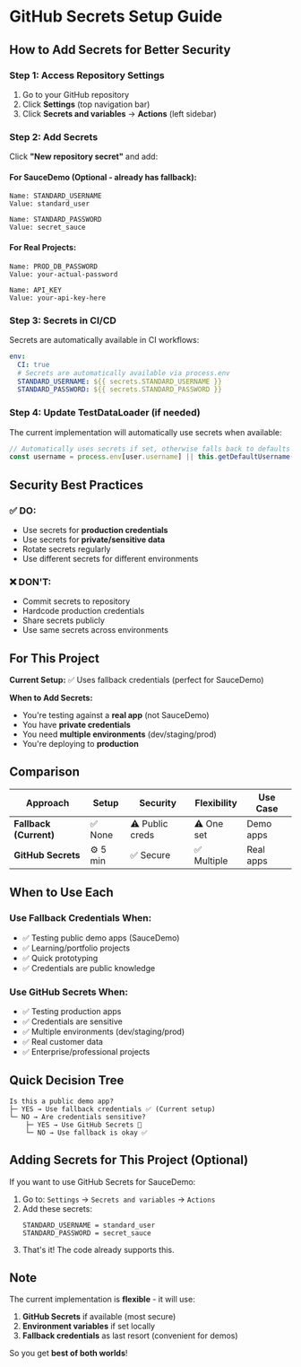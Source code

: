 # GitHub Secrets Setup Guide

## How to Add Secrets for Better Security

### Step 1: Access Repository Settings

1. Go to your GitHub repository
2. Click **Settings** (top navigation bar)
3. Click **Secrets and variables** → **Actions** (left sidebar)

### Step 2: Add Secrets

Click **"New repository secret"** and add:

#### For SauceDemo (Optional - already has fallback):

```
Name: STANDARD_USERNAME
Value: standard_user

Name: STANDARD_PASSWORD
Value: secret_sauce
```

#### For Real Projects:

```
Name: PROD_DB_PASSWORD
Value: your-actual-password

Name: API_KEY
Value: your-api-key-here
```

### Step 3: Secrets in CI/CD

Secrets are automatically available in CI workflows:

```yaml
env:
  CI: true
  # Secrets are automatically available via process.env
  STANDARD_USERNAME: ${{ secrets.STANDARD_USERNAME }}
  STANDARD_PASSWORD: ${{ secrets.STANDARD_PASSWORD }}
```

### Step 4: Update TestDataLoader (if needed)

The current implementation will automatically use secrets when available:

```javascript
// Automatically uses secrets if set, otherwise falls back to defaults
const username = process.env[user.username] || this.getDefaultUsername(userType);
```

## Security Best Practices

### ✅ DO:

- Use secrets for **production credentials**
- Use secrets for **private/sensitive data**
- Rotate secrets regularly
- Use different secrets for different environments

### ❌ DON'T:

- Commit secrets to repository
- Hardcode production credentials
- Share secrets publicly
- Use same secrets across environments

## For This Project

**Current Setup:** ✅ Uses fallback credentials (perfect for SauceDemo)

**When to Add Secrets:**

- You're testing against a **real app** (not SauceDemo)
- You have **private credentials**
- You need **multiple environments** (dev/staging/prod)
- You're deploying to **production**

## Comparison

| Approach               | Setup    | Security        | Flexibility | Use Case  |
| ---------------------- | -------- | --------------- | ----------- | --------- |
| **Fallback (Current)** | ✅ None  | ⚠️ Public creds | ⚠️ One set  | Demo apps |
| **GitHub Secrets**     | ⚙️ 5 min | ✅ Secure       | ✅ Multiple | Real apps |

## When to Use Each

### Use Fallback Credentials When:

- ✅ Testing public demo apps (SauceDemo)
- ✅ Learning/portfolio projects
- ✅ Quick prototyping
- ✅ Credentials are public knowledge

### Use GitHub Secrets When:

- ✅ Testing production apps
- ✅ Credentials are sensitive
- ✅ Multiple environments (dev/staging/prod)
- ✅ Real customer data
- ✅ Enterprise/professional projects

## Quick Decision Tree

```
Is this a public demo app?
├─ YES → Use fallback credentials ✅ (Current setup)
└─ NO → Are credentials sensitive?
    ├─ YES → Use GitHub Secrets 🔐
    └─ NO → Use fallback is okay ✅
```

## Adding Secrets for This Project (Optional)

If you want to use GitHub Secrets for SauceDemo:

1. Go to: `Settings` → `Secrets and variables` → `Actions`
2. Add these secrets:
   ```
   STANDARD_USERNAME = standard_user
   STANDARD_PASSWORD = secret_sauce
   ```
3. That's it! The code already supports this.

## Note

The current implementation is **flexible** - it will use:

1. **GitHub Secrets** if available (most secure)
2. **Environment variables** if set locally
3. **Fallback credentials** as last resort (convenient for demos)

So you get **best of both worlds**!
